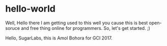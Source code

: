 # hello-world
Well, Hello there I am getting used to this well you cause this is best open-soruce and free thing online for programmers.
So, let's get started. ;)

Hello, SugarLabs, this is Amol Bohora for GCI 2017.

